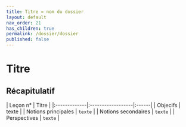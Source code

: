 ```yaml
---
title: Titre = nom du dossier
layout: default
nav_order: 21
has_children: true
permalink: /dossier/dossier
published: false
---
```

# Titre
## Récapitulatif

| Leçon n°        | Titre         | 
|:-------------|:------------------|:------|
| Objecifs           | texte | 
| Notions principales | `texte`   | 
| Notions secondaires           | `texte`      | 
| Perspectives           | `texte` | 